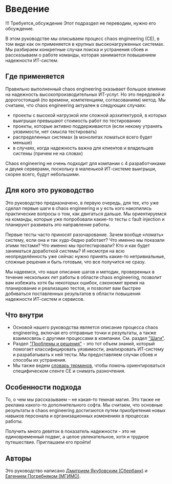 # Введение

!!! Требуется_обсуждение
    Этот подраздел не переводим, нужно его обсуждение.


В этом руководстве мы описываем процесс сhaos engineering (CE), в том виде как он применяется в крупных высоконагруженных системах. Мы разбираем конкретные случаи поиска и устранения сбоев и рассказываем о работе команды, которая занимается  повышением надежности ИТ-систем.

## Где применяется 

Правильно выполненный сhaos engineering оказывает большое влияние на надежность высокопроизводительных ИТ-услуг. 
Но это передовой и дорогостоящий (по времени, компетенциям, согласованиям) метод. 
Мы считаем, что сhaos engineering актуален в следующих случаях: 

- проекты с высокой нагрузкой или сложной арзхитектурой, в которых выигрыши превышают стоимость работ по тестированию
- проекты, которые активно поддерживаются (если некому утранять уязвимости, нет смысла тестировать)
- распределенных системах (в монолитах ломаться всего будет меньше) 
- в случаях, когда надежность важна для клиентов и владельцев системы (причем не на словах)

Сhaos engineering не очень подходит для компании с 4 разработчиками и двумя серверами, поскольку в маленькой ИТ-системе выигрыши, скорее всего, будут небольшими. 

## Для кого это руководство

Это руководство предназначено, в первую очередь, для тех, кто уже сделал первые шаги в chaos engineering и у есть кого накопились практические вопросы о том, как двигаться дальше. Мы ориентируемся на команды, которые уже попробовали какие-то тесты с fault injection и планируют развивать это направление работы.

Первые тесты часто приносят разочарование. Зачем вообще «ломать» систему, если она и так худо-бедно работает? Что именно мы показали этими тестами? Что именно мы протестировали? Кто и как будет заниматься доработкой системы? И несмотря на всю неопределённость уже сейчас нужно принять какие-то нетривиальные, сложные решения и быть готовым, что все получится не сразу.

Мы надеемся, что наше описание шагов и методик, проверенных в течение нескольких лет работы в области chaos engineering, позволит вам избежать хотя бы некоторых ошибок, сэкономит время на планирование и реализацию тестов, и позволит вам быстрее добиваться поставленных результатов в области повышения надежности ИТ-систем и сервисов.

## Что внутри

- Основой нашего руководства является описание процесса сhaos engineering, включая его отправные точки и результаты, а также взаимосвязь с другими процессами в компании. См. раздел ["Шаги"](process.md). 
- Раздел ["Проблемы и решения"](injections.md) - это тот объем знаний, который помогает классифицировать уязвимости, анализровать ИТ-систему и разрабатывать к ней тесты. Мы предоставляем случаи сбоев и способы их устранения.
- Мы также ведем [словарь терминов](glossary.md), чтобы помочь ориентироваться специфическом сленге CЕ и снимать разночтения.

## Особенности подхода

То, о чем мы рассказываем – не какая-то темная магия. Это также не реклама какого-то дополнительного софта. Мы считаем, что основные результаты в chaos engineering достигаются путем приобретения новых навыков персонала и организационных изменениях в процессах работы. 

Получить много девяток в показатель надежности - это не единовременный подвиг, а целое увлекательное, хотя и трудное путешествие. Приглашаем его пройти!

## Авторы

Это руководство написано [Дмитрием Якубовским (Сбербанк)](https://twitter.com/d_yakubovsky) и [Евгением Погребняком (МГИМО)](https://twitter.com/PogrebnyakE).
